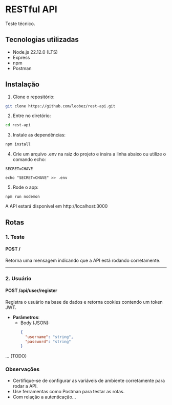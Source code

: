# RESTful API
Teste técnico.

## Tecnologias utilizadas
- Node.js 22.12.0 (LTS)
- Express
- npm
- Postman

## Instalação
1. Clone o repositório:
``` bash
git clone https://github.com/leobez/rest-api.git
```

2. Entre no diretório:
``` bash
cd rest-api
```

3. Instale as dependências:
``` bash
npm install
```

4. Crie um arquivo .env na raiz do projeto e insira a linha abaixo ou utilize o comando echo:
``` env
SECRET=CHAVE
```
``` env
echo "SECRET=CHAVE" >> .env
```

5. Rode o app:
``` env
npm run nodemon
```
 
A API estará disponível em http://localhost:3000

## Rotas

### 1. **Teste**  

#### **POST /**  
Retorna uma mensagem indicando que a API está rodando corretamente.  

---

### 2. **Usuário**  

#### **POST /api/user/register**  
Registra o usuário na base de dados e retorna cookies contendo um token JWT.

- **Parâmetros**:  
  - Body (JSON):  
    ```json
    {
      "username": "string",
      "password": "string"
    }
    ```

... (TODO)


### Observações  
- Certifique-se de configurar as variáveis de ambiente corretamente para rodar a API.
- Use ferramentas como Postman para testar as rotas.
- Com relação a autenticação...
